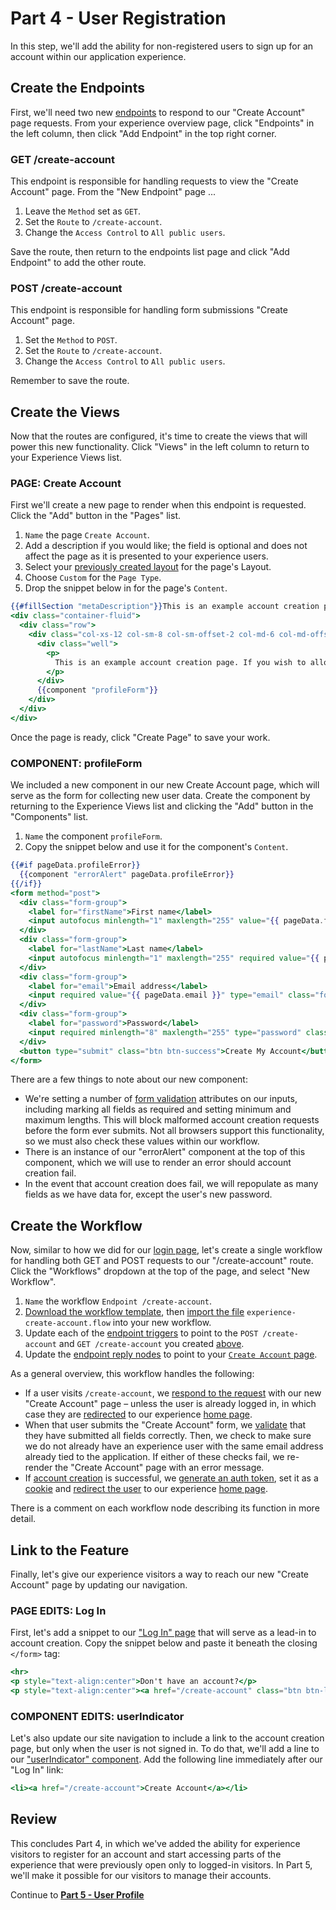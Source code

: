 # Part 4 - User Registration

In this step, we'll add the ability for non-registered users to sign up for an account within our application experience.

## Create the Endpoints

First, we'll need two new [endpoints](/experiences/endpoints/) to respond to our "Create Account" page requests. From your experience overview page, click "Endpoints" in the left column, then click "Add Endpoint" in the top right corner.

<h3 id="get-create-account" style="text-transform: none">GET /create-account</h3>

This endpoint is responsible for handling requests to view the "Create Account" page. From the "New Endpoint" page ...

1. Leave the `Method` set as `GET`.
1. Set the `Route` to `/create-account`.
1. Change the `Access Control` to `All public users`.

Save the route, then return to the endpoints list page and click "Add Endpoint" to add the other route.

<h3 id="post-create-account" style="text-transform: none">POST /create-account</h3>

This endpoint is responsible for handling form submissions "Create Account" page.

1. Set the `Method` to `POST`.
1. Set the `Route` to `/create-account`.
1. Change the `Access Control` to `All public users`.

Remember to save the route.

## Create the Views

Now that the routes are configured, it's time to create the views that will power this new functionality. Click "Views" in the left column to return to your Experience Views list.

<h3 id="page-create-account" style="text-transform: none"><span style="text-transform: uppercase">Page:</span> Create Account</h3>

First we'll create a new page to render when this endpoint is requested. Click the "Add" button in the "Pages" list.

1. `Name` the page `Create Account`.
1. Add a description if you would like; the field is optional and does not affect the page as it is presented to your experience users.
1. Select your [previously created layout](/experiences/walkthrough/views/part1/) for the page's Layout.
1. Choose `Custom` for the `Page Type`.
1. Drop the snippet below in for the page's `Content`.

```hbs
{{#fillSection "metaDescription"}}This is an example account creation page for your application experience.{{/fillSection}}
<div class="container-fluid">
  <div class="row">
    <div class="col-xs-12 col-sm-8 col-sm-offset-2 col-md-6 col-md-offset-3 col-lg-4 col-lg-offset-4">
      <div class="well">
        <p>
          This is an example account creation page. If you wish to allow users to self-register in your experience, you can start by copying this page.
        </p>
      </div>
      {{component "profileForm"}}
    </div>
  </div>
</div>
```

Once the page is ready, click "Create Page" to save your work.

<h3 id="component-profileform" style="text-transform: none"><span style="text-transform: uppercase">Component:</span> profileForm</h3>

We included a new component in our new Create Account page, which will serve as the form for collecting new user data. Create the component by returning to the Experience Views list and clicking the "Add" button in the "Components" list.

1. `Name` the component `profileForm`.
1. Copy the snippet below and use it for the component's `Content`.

```hbs
{{#if pageData.profileError}}
  {{component "errorAlert" pageData.profileError}}
{{/if}}
<form method="post">
  <div class="form-group">
    <label for="firstName">First name</label>
    <input autofocus minlength="1" maxlength="255" value="{{ pageData.firstName }}" type="text" class="form-control" name="firstName" id="firstName" placeholder="e.g. Jane">
  </div>
  <div class="form-group">
    <label for="lastName">Last name</label>
    <input autofocus minlength="1" maxlength="255" required value="{{ pageData.lastName }}" type="text" class="form-control" name="lastName" id="lastName" placeholder="e.g. Doe">
  </div>
  <div class="form-group">
    <label for="email">Email address</label>
    <input required value="{{ pageData.email }}" type="email" class="form-control" name="email" id="email" placeholder="e.g. test.user@example.com">
  </div>
  <div class="form-group">
    <label for="password">Password</label>
    <input required minlength="8" maxlength="255" type="password" class="form-control" id="password" name="password" placeholder="At least 8 characters">
  </div>
  <button type="submit" class="btn btn-success">Create My Account</button>
</form>
```

There are a few things to note about our new component:

*   We're setting a number of [form validation](https://developer.mozilla.org/en-US/docs/Learn/HTML/Forms/Form_validation) attributes on our inputs, including marking all fields as required and setting minimum and maximum lengths. This will block malformed account creation requests before the form ever submits. Not all browsers support this functionality, so we must also check these values within our workflow.
*   There is an instance of our "errorAlert" component at the top of this component, which we will use to render an error should account creation fail.
*   In the event that account creation does fail, we will repopulate as many fields as we have data for, except the user's new password.

## Create the Workflow

Now, similar to how we did for our [login page](/experiences/walkthrough/views/part2/), let's create a single workflow for handling both GET and POST requests to our "/create-account" route. Click the "Workflows" dropdown at the top of the page, and select "New Workflow".

1. `Name` the workflow `Endpoint /create-account`.
1. [Download the workflow template](https://cdn.rawgit.com/Losant/experience-views-walkthrough/d35d69fa/user-registration/endpoint-create-account.flow), then [import the file](/workflows/overview/#import-export) `experience-create-account.flow` into your new workflow.
1. Update each of the [endpoint triggers](/workflows/triggers/endpoint/) to point to the `POST /create-account` and `GET /create-account` you created [above](#create-the-endpoints).
1. Update the [endpoint reply nodes](/workflows/outputs/endpoint-reply/) to point to your [`Create Account` page](#page-create-account).

As a general overview, this workflow handles the following:

*   If a user visits `/create-account`, we [respond to the request](/workflows/outputs/endpoint-reply/#experience-page-response) with our new "Create Account" page – unless the user is already logged in, in which case they are [redirected](/workflows/outputs/endpoint-reply/#redirect-response) to our experience [home page](/experiences/walkthrough/views/part3/).
*   When that user submits the "Create Account" form, we [validate](/workflows/logic/validate-payload/) that they have submitted all fields correctly. Then, we check to make sure we do not already have an experience user with the same email address already tied to the application. If either of these checks fail, we re-render the "Create Account" page with an error message.
*   If [account creation](/workflows/experience/create-user/) is successful, we [generate an auth token](/workflows/experience/generate-token/), set it as a [cookie](/workflows/outputs/endpoint-reply/#cookies) and [redirect the user](/workflows/outputs/endpoint-reply/#redirect-response) to our experience [home page](/experiences/walkthrough/views/part3/).

There is a comment on each workflow node describing its function in more detail.

## Link to the Feature

Finally, let's give our experience visitors a way to reach our new "Create Account" page by updating our navigation.

<h3 id="page-edits-log-in" style="text-transform: none"><span style="text-transform: uppercase">Page Edits:</span> Log In</h3>

First, let's add a snippet to our ["Log In" page](/experiences/walkthrough/views/part2/) that will serve as a lead-in to account creation. Copy the snippet below and paste it beneath the closing `</form>` tag:

```hbs
<hr>
<p style="text-align:center">Don't have an account?</p>
<p style="text-align:center"><a href="/create-account" class="btn btn-lg btn-link">Sign Up Now</a></p>
```

<h3 id="component-edits-userindicator" style="text-transform: none"><span style="text-transform: uppercase">Component Edits:</span> userIndicator</h3>

Let's also update our site navigation to include a link to the account creation page, but only when the user is not signed in. To do that, we'll add a line to our ["userIndicator" component](/experiences/walkthrough/views/part1/). Add the following line immediately after our "Log In" link:

```hbs
<li><a href="/create-account">Create Account</a></li>
```

## Review

This concludes Part 4, in which we've added the ability for experience visitors to register for an account and start accessing parts of the experience that were previously open only to logged-in visitors. In Part 5, we'll make it possible for our visitors to manage their accounts.

Continue to [**Part 5 - User Profile**](/experiences/walkthrough/views/part5/)
